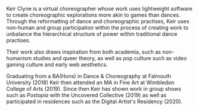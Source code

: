 Keir Clyne is a virtual choreographer whose work uses lightweight software to create choreographic explorations more akin to games than dances. Through the reformatting of dance and choreographic practises, Keir uses non-human and group participation within the process of creating work to unbalance the hierarchical structure of power within traditional dance practises.

Their work also draws inspiration from both academia, such as non-humanism studies and queer theory, as well as pop culture such as video gaming culture and early web aesthetics.

Graduating from a BA(Hons) in Dance & Choreography at Falmouth University (2018) Keir then attended an MA in Fine Art at Wimbledon College of Arts (2019). Since then Keir has shown work in group shows such as *Postopia* with the Uncovered Collective (2019) as well as participated in residences such as the Digital Artist's Residency (2020).






